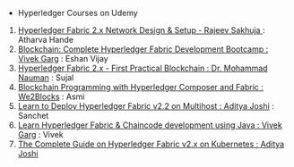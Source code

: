 * Hyperledger Courses on Udemy
1. [Hyperledger Fabric 2.x Network Design & Setup - Rajeev Sakhuja ](https://www.udemy.com/course/hyperledger-fabric-network-design-setup/) : Atharva Hande
2. [Blockchain: Complete Hyperledger Fabric Development Bootcamp : Vivek Garg](https://www.udemy.com/course/blockchain-complete-hyperledger-fabric-development-bootcamp/) : Eshan Vijay
3. [Hyperledger Fabric 2.x - First Practical Blockchain : Dr. Mohammad Nauman](https://www.udemy.com/course/hyperledger-fabric-composer-first-practical-blockchain/) : Sujal
4. [Blockchain Programming with Hyperledger Composer and Fabric : We2Blocks](https://www.udemy.com/course/blockchain-programming-with-hyperledger-composer-over-fabric/) : Asmi 
5. [Learn to Deploy Hyperledger Fabric v2.2 on Multihost : Aditya Joshi](https://www.udemy.com/course/learn-to-deploy-hyperledger-fabric-v22-on-multihost/) : Sanchet
6. [Learn Hyperledger Fabric & Chaincode development using Java : Vivek Garg](https://www.udemy.com/course/learn-hyperledger-fabric-chaincode-development-using-java/?couponCode=KEEPLEARNING) : Vivek
7. [The Complete Guide on Hyperledger Fabric v2.x on Kubernetes : Aditya Joshi](https://www.udemy.com/course/hyperledger-fabric-on-kubernetes-complete-guide/)
